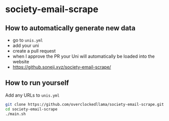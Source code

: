 # society-email-scrape


## How to automatically generate new data
 - go to `unis.yml`
 - add your uni
 - create a pull request
 - when I approve the PR your Uni will automatically be loaded into the website
 - https://github.soneji.xyz/society-email-scrape/


## How to run yourself

Add any URLs to `unis.yml`
 
```bash
git clone https://github.com/overclockedllama/society-email-scrape.git
cd society-email-scrape
./main.sh
```
